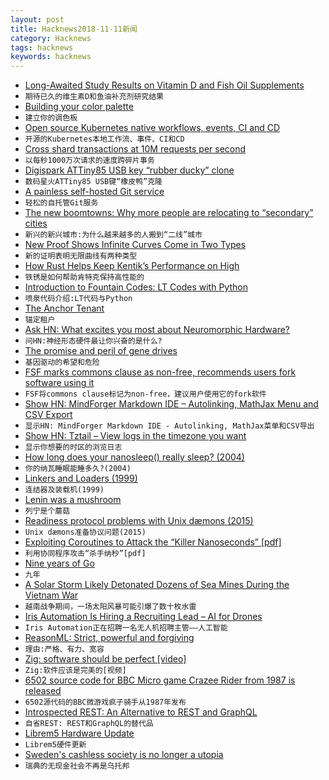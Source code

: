 ```yaml
---
layout: post
title: Hacknews2018-11-11新闻
category: Hacknews
tags: hacknews
keywords: hacknews
---
```




- [Long-Awaited Study Results on Vitamin D and Fish Oil Supplements](https://www.npr.org/sections/health-shots/2018/11/10/666545527/vitamin-d-and-fish-oil-supplements-disappoint-in-long-awaited-study-results)
- `期待已久的维生素D和鱼油补充剂研究结果`
- [Building your color palette](https://refactoringui.com/previews/building-your-color-palette/)
- `建立你的调色板`
- [Open source Kubernetes native workflows, events, CI and CD](https://argoproj.github.io/)
- `开源的Kubernetes本地工作流、事件、CI和CD`
- [Cross shard transactions at 10M requests per second](https://blogs.dropbox.com/tech/2018/11/cross-shard-transactions-at-10-million-requests-per-second/#.W-XDPcJO0h0.twitter)
- `以每秒1000万次请求的速度跨碎片事务`
- [Digispark ATTiny85 USB key “rubber ducky” clone](https://github.com/chris408/digispark-usbkey-board)
- `数码星火ATTiny85 USB键“橡皮鸭”克隆`
- [A painless self-hosted Git service](https://gogs.io/)
- `轻松的自托管Git服务`
- [The new boomtowns: Why more people are relocating to “secondary” cities](https://www.washingtonpost.com/realestate/the-new-boomtowns-why-more-people-are-relocating-to-secondary-cities/2018/11/07/f55f96f4-d618-11e8-aeb7-ddcad4a0a54e_story.html)
- `新兴的新兴城市:为什么越来越多的人搬到“二线”城市`
- [New Proof Shows Infinite Curves Come in Two Types](https://www.quantamagazine.org/new-proof-shows-infinite-curves-come-in-two-types-20181107/)
- `新的证明表明无限曲线有两种类型`
- [How Rust Helps Keep Kentik’s Performance on High](https://www.kentik.com/blog/under-the-hood-how-rust-helps-keep-kentik%27s-performance-on-high)
- `铁锈是如何帮助肯特克保持高性能的`
- [Introduction to Fountain Codes: LT Codes with Python](https://franpapers.com/en/algorithmic/2018-introduction-to-fountain-codes-lt-codes-with-python/)
- `喷泉代码介绍:LT代码与Python`
- [The Anchor Tenant](https://avc.com/2018/11/the-anchor-tenant/)
- `锚定租户`
- [Ask HN: What excites you most about Neuromorphic Hardware?](item?id=18424428)
- `问HN:神经形态硬件最让你兴奋的是什么?`
- [The promise and peril of gene drives](https://www.economist.com/briefing/2018/11/08/the-promise-and-peril-of-gene-drives)
- `基因驱动的希望和危险`
- [FSF marks commons clause as non-free, recommends users fork software using it](https://www.fsf.org/blogs/licensing/recent-licensing-updates)
- `FSF将commons clause标记为non-free，建议用户使用它的fork软件`
- [Show HN: MindForger Markdown IDE – Autolinking, MathJax Menu and CSV Export](https://www.mindforger.com)
- `显示HN: MindForger Markdown IDE - Autolinking, MathJax菜单和CSV导出`
- [Show HN: Tztail – View logs in the timezone you want](https://github.com/thecasualcoder/tztail)
- `显示你想要的时区的浏览日志`
- [How long does your nanosleep() really sleep? (2004)](https://www.dragonflybsd.org/presentations/nanosleep/)
- `你的纳瓦睡眠能睡多久?(2004)`
- [Linkers and Loaders (1999)](https://www.iecc.com/linker/)
- `连结器及装载机(1999)`
- [Lenin was a mushroom](https://www.atlasobscura.com/articles/lenin-mushroom-hoax-russia?)
- `列宁是个蘑菇`
- [Readiness protocol problems with Unix dæmons (2015)](https://jdebp.eu/FGA/unix-daemon-readiness-protocol-problems.html)
- `Unix dæmons准备协议问题(2015)`
- [Exploiting Coroutines to Attack the “Killer Nanoseconds” [pdf]](http://www.vldb.org/pvldb/vol11/p1702-jonathan.pdf)
- `利用协同程序攻击“杀手纳秒”[pdf]`
- [Nine years of Go](https://blog.golang.org/9years)
- `九年`
- [A Solar Storm Likely Detonated Dozens of Sea Mines During the Vietnam War](https://gizmodo.com/a-powerful-solar-storm-likely-detonated-dozens-of-u-s-1830321540)
- `越南战争期间，一场太阳风暴可能引爆了数十枚水雷`
- [Iris Automation Is Hiring a Recruiting Lead – AI for Drones](http://www.irisonboard.com/careers/)
- `Iris Automation正在招聘一名无人机招聘主管——人工智能`
- [ReasonML: Strict, powerful and forgiving](https://www.harigopal.in/talks/2018/jsfoo)
- `理由:严格、有力、宽容`
- [Zig: software should be perfect [video]](https://www.youtube.com/watch?v=Z4oYSByyRak)
- `Zig:软件应该是完美的[视频]`
- [6502 source code for BBC Micro game Crazee Rider from 1987 is released](https://github.com/KevEdwards/CrazeeRiderBBC)
- `6502源代码的BBC微游戏疯子骑手从1987年发布`
- [Introspected REST: An Alternative to REST and GraphQL](https://introspected.rest/)
- `自省REST: REST和GraphQL的替代品`
- [Librem5 Hardware Update](https://puri.sm/posts/librem5-2018-11-hardware-report/)
- `Librem5硬件更新`
- [Sweden&#39;s cashless society is no longer a utopia](https://www.weforum.org/agenda/2018/11/sweden-cashless-society-is-no-longer-a-utopia/)
- `瑞典的无现金社会不再是乌托邦`

